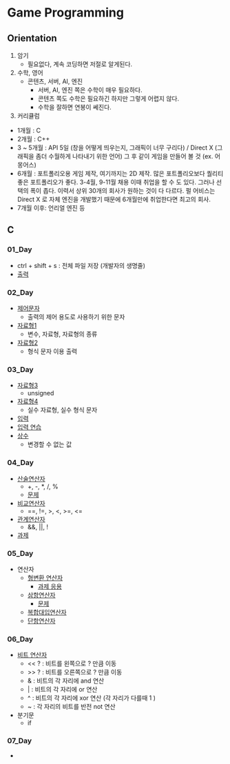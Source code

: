 # Game Programming

## Orientation

1. 암기
   * 필요없다, 계속 코딩하면 저절로 알게된다.
2. 수학, 영어
   * 콘텐츠, 서버, AI, 엔진
     * 서버, AI, 엔진 쪽은 수학이 매우 필요하다.
     * 콘텐츠 쪽도 수학은 필요하긴 하지만 그렇게 어렵지 않다.
     * 수학을 잘하면 연봉이 쎄진다.
3.  커리큘럼
   * 1개월 : C
   * 2개월 : C++
   * 3 ~ 5개월 : API 5일 (창을 어떻게 띄우는지, 그래픽이 너무 구리다) /  Direct X (그래픽을 좀더 수월하게 나타내기 위한 언어) 그 후 같이 게임을 만들어 볼 것 (ex. 어몽어스)
   * 6개월 : 포트폴리오용 게임 제작, 여기까지는 2D 제작. 많은 포트폴리오보다 퀄리티 좋은 포트폴리오가 좋다. 3-4월, 9-11월 채용 이때 취업을 할 수 도 있다. 그러나 선택의 폭이 좁다. 이력서 상위 30개의 회사가 원하는 것이 다 다르다. 펄 어비스는 Direct X 로 자체 엔진을 개발했기 때문에 6개월만에 취업한다면 최고의 회사.
   * 7개월 이후: 언리얼 엔진 등

## C

### 01_Day

* ctrl + shift + s : 전체 파일 저장 (개발자의 생명줄)
* [출력](./C/01_Day/01_Day/01_Output.c)

### 02_Day

* [제어문자](./C/02_Day/02_Day/01_Control.c)
  * 출력의 제어 용도로 사용하기 위한 문자
* [자료형1](./C/02_Day/02_Day/01_Data_type.c)
  * 변수, 자료형, 자료형의 종류
* [자료형2](./C/02_Day/02_Day/02_Data_type.c)
  * 형식 문자 이용 출력

### 03_Day

* [자료형3](./C/03_Day/03_Day/01_Data_type.c)
  * unsigned
* [자료형4](./C/03_Day/03_Day/02_Data_type.c)
  * 실수 자료형, 실수 형식 문자
* [입력](./C/03_Day/03_Day/01_Input.c)
* [입력 연습](./C/03_Day/03_Day/02_Input.c)
* [상수](./C/03_Day/03_Day/01_Constant.c)
  * 변경할 수 없는 값

### 04_Day

* [산술연산자](./C/04_Day/04_Day/01_Arithmatic_Ops.c)
  * +, -, *, /, %
  * [문제](./C/04_Day/04_Day/02_Arithmatic_Ops.c)
* [비교연산자](./C/04_Day/04_Day/01_Comparing_Ops.c)
  * ==, !=, >, <, >=, <=
* [관계연산자](./C/04_Day/04_Day/01_Relation_Ops.c)
  * &&, ||, !
* [과제](./C/04_Day/04_Day/Assignment.c)

### 05_Day

* 연산자
  * [형변환 연산자](./C/05_Day/05_Day/01_Casting_Op.c)
    * [과제 응용](./C/05_Day/05_Day/02_Casting_Op.c)
  * [삼항연산자](./C/05_Day/05_Day/01_Ternary_Op.c)
    * [문제](./C/05_Day/05_Day/02_Ternary_Op.c)
  * [복합대입연산자](./C/05_Day/05_Day/01_Compound_Ops.c)
  * [단항연산자](./C/05_Day/05_Day/01_Unary_Op.c)

### 06_Day

* [비트 연산자](./C/06_Day/06_Day/01_Bit_Ops.c)
  * << ? : 비트를 왼쪽으로 ? 만큼 이동
  * \>\> ? : 비트를 오른쪽으로 ? 만큼 이동
  * & : 비트의 각 자리에 and 연산
  * | : 비트의 각 자리에 or 연산
  * ^ : 비트의 각 자리에 xor 연산 (각 자리가 다를때 1 )
  * ~ : 각 자리의 비트를 반전 not 연산
* 분기문
  * if 

### 07_Day

* 
